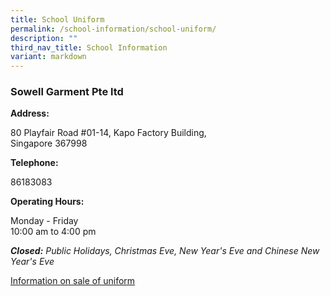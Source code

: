 ```yaml
---
title: School Uniform
permalink: /school-information/school-uniform/
description: ""
third_nav_title: School Information
variant: markdown
---
```

### Sowell Garment Pte ltd
**Address:**

80 Playfair Road #01-14,
Kapo Factory Building,  
Singapore 367998

**Telephone:**  

86183083

**Operating Hours:**  

Monday - Friday   
10:00 am to 4:00 pm

_**Closed:** Public Holidays, Christmas Eve, New Year's Eve and Chinese New Year's Eve_

[Information on sale of uniform ](/files/Information_on_sale_of_uniform.pdf)